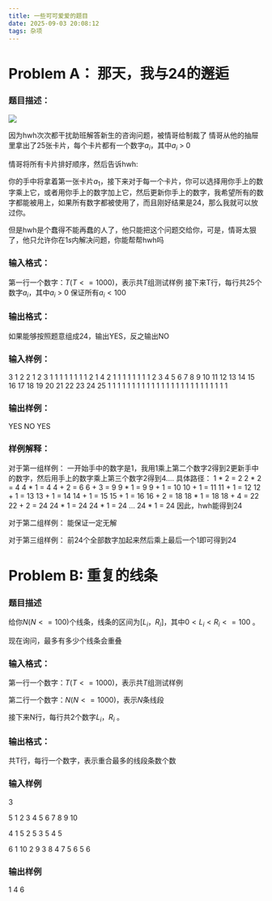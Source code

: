 ```yaml
---
title: 一些可可爱爱的题目
date: 2025-09-03 20:08:12
tags: 杂项
---
```


# Problem A： 那天，我与24的邂逅

### 题目描述：

![](https://cdn.luogu.com.cn/upload/image_hosting/r8m1v4qz.png)

因为hwh次次都干扰助班解答新生的咨询问题，被情哥给制裁了
情哥从他的抽屉里拿出了25张卡片，每个卡片都有一个数字$a_i$，其中$a_i$ > 0


情哥将所有卡片排好顺序，然后告诉hwh:

你的手中将拿着第一张卡片$a_1$，接下来对于每一个卡片，你可以选择用你手上的数字乘上它，或者用你手上的数字加上它，然后更新你手上的数字，我希望所有的数字都能被用上，如果所有数字都被使用了，而且刚好结果是24，那么我就可以放过你。


但是hwh是个蠢得不能再蠢的人了，他只能把这个问题交给你，可是，情哥太狠了，他只允许你在$1s$内解决问题，你能帮帮hwh吗

### 输入格式：
第一行一个数字：$T (T <= 1000)$，表示共$T$组测试样例
接下来T行，每行共25个数字$a_i$，其中$a_i$ > 0
保证所有$a_i < 100$

### 输出格式：
如果能够按照题意组成24，输出YES，反之输出NO

### 输入样例：
3
1 2 2 1 2 3 1 1 1 1 1 1 1 1 2 1 4 2 1 1 1 1 1 1 1
1 2 3 4 5 6 7 8 9 10 11 12 13 14 15 16 17 18 19 20 21 22 23 24 25
1 1 1 1 1 1 1 1 1 1 1 1 1 1 1 1 1 1 1 1 1 1 1 1 1

### 输出样例：
YES
NO
YES

### 样例解释：
对于第一组样例：
一开始手中的数字是1，我用1乘上第二个数字2得到2更新手中的数字，然后用手上的数字乘上第三个数字2得到4.... 具体路径：
1 * 2 = 2
2 * 2 = 4
4 * 1 = 4
4 + 2 = 6
6 + 3 = 9
9 * 1 = 9
9 + 1 = 10
10 + 1 = 11
11 + 1 = 12
12 + 1 = 13
13 + 1 = 14
14 + 1 = 15
15 + 1 = 16
16 + 2 = 18
18 * 1 = 18
18 + 4 = 22
22 + 2 = 24
24 * 1 = 24
24 * 1 = 24
...
24 * 1 = 24
因此，hwh能得到24

对于第二组样例：
能保证一定无解

对于第三组样例：
前24个全部数字加起来然后乘上最后一个1即可得到24


# Problem B: 重复的线条

### 题目描述

给你$N(N<=100)$个线条，线条的区间为$[L_i，R_i]$，其中$0<L_i<R_i<=100$ 。

现在询问，最多有多少个线条会重叠

### 输入格式：

第一行一个数字：$T (T <= 1000)$，表示共$T$组测试样例

第二行一个数字：$N(N <= 1000)$，表示$N$条线段

接下来N行，每行共2个数字$L_i$，$R_i$ 。

### 输出格式：

共T行，每行一个数字，表示重合最多的线段条数个数

### 输入样例
3

5
1 2
3 4
5 6
7 8
9 10

4
1 5
2 5
3 5
4 5

6
1 10
2 9
3 8
4 7
5 6
5 6

### 输出样例
1
4
6